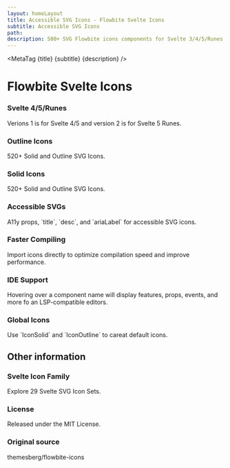 ```yaml
---
layout: homeLayout
title: Accessible SVG Icons - Flowbite Svelte Icons
subtitle: Accessible SVG Icons
path:
description: 500+ SVG Flowbite icons components for Svelte 3/4/5/Runes.
---
```


<script>
  import { Banner, Card } from 'flowbite-svelte';
  import { MetaTags } from 'svelte-meta-tags';
  import MetaTag from './utils/MetaTag.svelte';
  import { removeHyphensAndCapitalize } from './utils/utils';
  import { BadgeCheckOutline, BellRingOutline, GlobeOutline, StarOutline, BullhornOutline, CogOutline, InfoCircleOutline } from 'flowbite-svelte-icons'
</script>

<MetaTag {title} {subtitle} {description} />

<h1 class='flex justify-center text-4xl dark:text-white my-8'>Flowbite Svelte Icons</h1>

<div class='grid grid-cols-2 md:grid-cols-3 gap-4 mx-8'>
  <Card class="p-4 sm:p-6">
  <GlobeOutline class="w-8 h-8 mb-3 text-blue-500 dark:text-blue-400" />
  <h3 class="mb-2 text-xl font-bold tracking-tight text-gray-900 dark:text-white">Svelte 4/5/Runes</h3>
  <p class="font-normal text-gray-700 dark:text-gray-400 leading-tight">
  Verions 1 is for Svelte 4/5 and version 2 is for Svelte 5 Runes.
  </p>
  </Card>

  <Card href='/icons/outline-icons' class="p-4 sm:p-6">
  <BadgeCheckOutline class="w-8 h-8 mb-3 text-pink-500 dark:text-green-400" />
  <h3 class="mb-2 text-xl font-bold tracking-tight text-gray-900 dark:text-white">Outline Icons</h3>
  <p class="font-normal text-gray-700 dark:text-gray-400 leading-tight">
  520+ Solid and Outline SVG Icons.
  </p>
  </Card>

  <Card href='/icons/solid-icons' class="p-4 sm:p-6">
  <BadgeCheckOutline class="w-8 h-8 mb-3 text-green-500 dark:text-green-400" />
  <h3 class="mb-2 text-xl font-bold tracking-tight text-gray-900 dark:text-white">Solid Icons</h3>
  <p class="font-normal text-gray-700 dark:text-gray-400 leading-tight">
  520+ Solid and Outline SVG Icons.
  </p>
  </Card>

  <Card class="p-4 sm:p-6">
  <StarOutline class="w-8 h-8 mb-3 text-red-500 dark:text-red-400" />
  <h3 class="mb-2 text-xl font-bold tracking-tight text-gray-900 dark:text-white">Accessible SVGs</h3>
  <p class="font-normal text-gray-700 dark:text-gray-400 leading-tight">
  A11y props, `title`, `desc`, and `ariaLabel` for accessible SVG icons. 
  </p>
  </Card>

  <Card class="p-4 sm:p-6">
  <BellRingOutline class="w-8 h-8 mb-3 text-purple-500 dark:text-purple-400" />
  <h3 class="mb-2 text-xl font-bold tracking-tight text-gray-900 dark:text-white">Faster Compiling</h3>
  <p class="font-normal text-gray-700 dark:text-gray-400 leading-tight">
   Import icons directly to optimize compilation speed and improve performance.
  </p>
  </Card>

  <Card class="p-4 sm:p-6">
  <BullhornOutline class="w-8 h-8 mb-3 text-pink-500 dark:text-pink-400" />
  <h3 class="mb-2 text-xl font-bold tracking-tight text-gray-900 dark:text-white">IDE Support</h3>
  <p class="font-normal text-gray-700 dark:text-gray-400 leading-tight">
  Hovering over a component name will display features, props, events, and more fo an LSP-compatible editors.
  </p>
  </Card>

  <Card class="p-4 sm:p-6">
  <CogOutline class="w-8 h-8 mb-3 text-yellow-500 dark:text-yellow-400" />
  <h3 class="mb-2 text-xl font-bold tracking-tight text-gray-900 dark:text-white">Global Icons</h3>
  <p class="font-normal text-gray-700 dark:text-gray-400 leading-tight">
  Use `IconSolid` and `IconOutline` to careat default icons.
  </p>
  </Card>
</div>

<h2 class='flex justify-center my-8 text-3xl dark:text-white'>Other information</h2>

<div class='grid grid-cols-2 md:grid-cols-3 gap-4 mx-8 mb-32'>
  <Card href='https://svelte-svg-icons.codewithshin.com/' class="p-4 sm:p-6">
  <InfoCircleOutline class="w-8 h-8 mb-3 text-oragne-500 dark:text-orange-400" />
  <h3 class="mb-2 text-xl font-bold tracking-tight text-gray-900 dark:text-white">Svelte Icon Family</h3>
  <p class="font-normal text-gray-700 dark:text-gray-400 leading-tight">
  Explore 29 Svelte SVG Icon Sets.
  </p>
  </Card>

  <Card href='https://github.com/shinokada/flowbite-svelte-icons/blob/main/LICENSE' class="p-4 sm:p-6">
  <InfoCircleOutline class="w-8 h-8 mb-3 text-blue-500 dark:text-blue-400" />
  <h3 class="mb-2 text-xl font-bold tracking-tight text-gray-900 dark:text-white">License</h3>
  <p class="font-normal text-gray-700 dark:text-gray-400 leading-tight">
  Released under the MIT License.
  </p>
  </Card>

  <Card href='https://github.com/themesberg/flowbite-icons' class="p-4 sm:p-6">
  <InfoCircleOutline class="w-8 h-8 mb-3 text-green-500 dark:text-green-400" />
  <h3 class="mb-2 text-xl font-bold tracking-tight text-gray-900 dark:text-white">Original source</h3>
  <p class="font-normal text-gray-700 dark:text-gray-400 leading-tight">
  themesberg/flowbite-icons
  </p>
  </Card>
</div>
